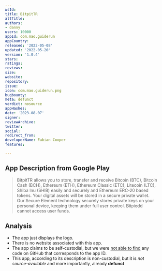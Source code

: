 ```yaml
---
wsId: 
title: BitpitTR
altTitle: 
authors:
- danny
users: 10000
appId: com.mao.guiderun
appCountry: 
released: '2022-05-08'
updated: '2022-05-20'
version: '1.0.4'
stars: 
ratings: 
reviews: 
size: 
website: 
repository: 
issue: 
icon: com.mao.guiderun.png
bugbounty: 
meta: defunct
verdict: nosource
appHashes: 
date: '2023-08-07'
signer: 
reviewArchive: 
twitter: 
social: 
redirect_from: 
developerName: Fabian Cooper
features: 

---
```


## App Description from Google Play

> BitpitTR allows you to store, transfer and receive Bitcoin (BTC), Bitcoin Cash (BCH), Ethereum (ETH), Ethereum Classic (ETC), Litecoin (LTC), Shiba Inu (SHIB) easily and securely and Ethereum ERC-20 based tokens. Your digital assets will be stored in a secure private wallet. Our Secure Element technology securely stores private keys on your personal device, keeping them under full user control. Bitpiedd cannot access user funds.

## Analysis 

- The app just displays the logo. 
- There is no website associated with this app.
- The app claims to be self-custodial, but we were [not able to find](https://github.com/search?q=com.mao.guiderun&type=code) any code on GitHub that corresponds to the app ID.
- This app, according to its description is non-custodial, but it is *not source-available* and more importantly, already **defunct**
